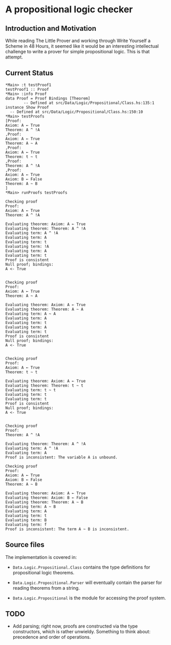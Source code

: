 # A propositional logic checker

## Introduction and Motivation

While reading The Little Prover and working through Write Yourself a
Scheme in 48 Hours, it seemed like it would be an interesting intellectual
challenge to write a prover for simple propositional logic. This is
that attempt.

## Current Status

```
*Main> :t testProof1
testProof1 :: Proof
*Main> :info Proof
data Proof = Proof Bindings [Theorem]
        -- Defined at src/Data/Logic/Propositional/Class.hs:135:1
instance Show Proof
  -- Defined at src/Data/Logic/Propositional/Class.hs:150:10
*Main> testProofs
[Proof:
Axiom: A ← True
Theorem: A ^ !A
,Proof:
Axiom: A ← True
Theorem: A ~ A
,Proof:
Axiom: A ← True
Theorem: t ~ t
,Proof:
Theorem: A ^ !A
,Proof:
Axiom: A ← True
Axiom: B ← False
Theorem: A ~ B
]
*Main> runProofs testProofs

Checking proof
Proof:
Axiom: A ← True
Theorem: A ^ !A

Evaluating theorem: Axiom: A ← True
Evaluating theorem: Theorem: A ^ !A
Evaluating term: A ^ !A
Evaluating term: A
Evaluating term: t
Evaluating term: !A
Evaluating term: A
Evaluating term: t
Proof is consistent
Null proof; bindings:
A <- True


Checking proof
Proof:
Axiom: A ← True
Theorem: A ~ A

Evaluating theorem: Axiom: A ← True
Evaluating theorem: Theorem: A ~ A
Evaluating term: A ~ A
Evaluating term: A
Evaluating term: t
Evaluating term: A
Evaluating term: t
Proof is consistent
Null proof; bindings:
A <- True


Checking proof
Proof:
Axiom: A ← True
Theorem: t ~ t

Evaluating theorem: Axiom: A ← True
Evaluating theorem: Theorem: t ~ t
Evaluating term: t ~ t
Evaluating term: t
Evaluating term: t
Proof is consistent
Null proof; bindings:
A <- True


Checking proof
Proof:
Theorem: A ^ !A

Evaluating theorem: Theorem: A ^ !A
Evaluating term: A ^ !A
Evaluating term: A
Proof is inconsistent: The variable A is unbound.

Checking proof
Proof:
Axiom: A ← True
Axiom: B ← False
Theorem: A ~ B

Evaluating theorem: Axiom: A ← True
Evaluating theorem: Axiom: B ← False
Evaluating theorem: Theorem: A ~ B
Evaluating term: A ~ B
Evaluating term: A
Evaluating term: t
Evaluating term: B
Evaluating term: f
Proof is inconsistent: The term A ~ B is inconsistent.
```

## Source files

The implementation is covered in:

+ `Data.Logic.Propositional.Class` contains the type definitions for
  propositional logic theorems.

+ `Data.Logic.Propositional.Parser` will eventually contain the parser for reading
  theorems from a string.

+ `Data.Logic.Propositional` is the module for accessing the proof system.

## TODO

+ Add parsing; right now, proofs are constructed via the type constructors,
  which is rather unwieldy. Something to think about: precedence and order
  of operations.


